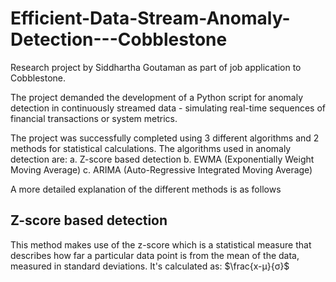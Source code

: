 # Efficient-Data-Stream-Anomaly-Detection---Cobblestone
Research project by Siddhartha Goutaman as part of job application to Cobblestone.

The project demanded the development of a Python script for anomaly detection in continuously streamed data - simulating real-time sequences of financial transactions or system metrics.

The project was successfully completed using 3 different algorithms and 2 methods for statistical calculations. 
The algorithms used in anomaly detection are:
  a. Z-score based detection
  b. EWMA (Exponentially Weight Moving Average) 
  c. ARIMA (Auto-Regressive Integrated Moving Average)

A more detailed explanation of the different methods is as follows
## Z-score based detection
This method makes use of the z-score which is a statistical measure that describes how far a particular data point is from the mean of the data, measured in standard deviations. It's calculated as: $`\frac{x-μ}{σ}`$
